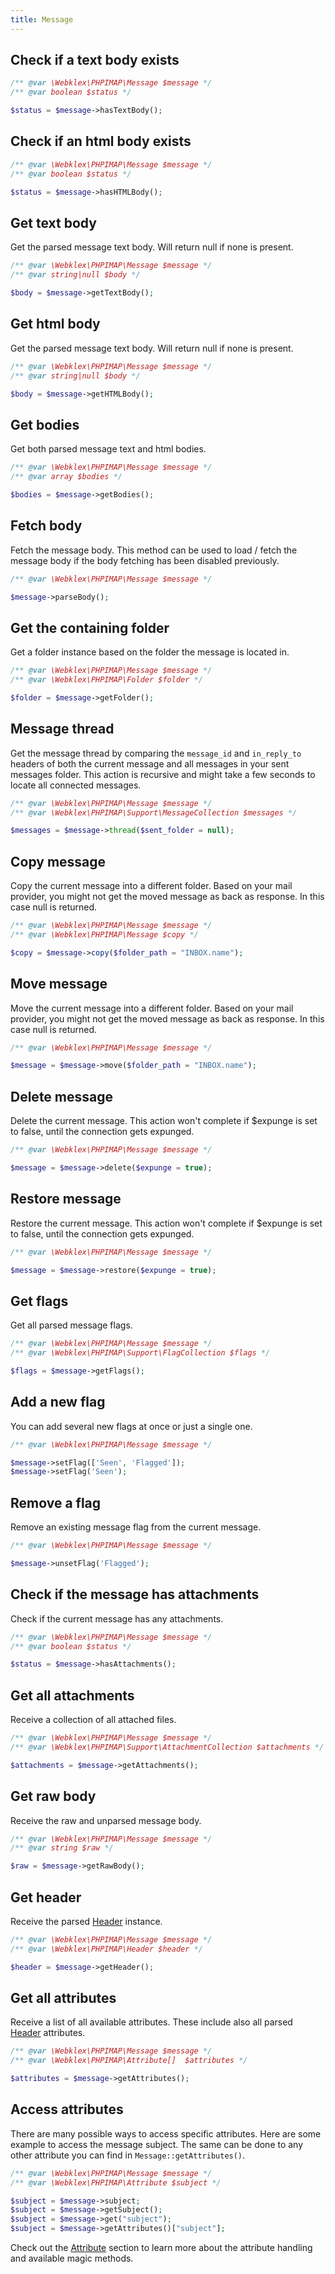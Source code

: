 ```yaml
---
title: Message
---
```


## Check if a text body exists

```php
/** @var \Webklex\PHPIMAP\Message $message */
/** @var boolean $status */

$status = $message->hasTextBody();
```

## Check if an html body exists

```php
/** @var \Webklex\PHPIMAP\Message $message */
/** @var boolean $status */

$status = $message->hasHTMLBody();
```

## Get text body
Get the parsed message text body. Will return null if none is present.

```php
/** @var \Webklex\PHPIMAP\Message $message */
/** @var string|null $body */

$body = $message->getTextBody();
```

## Get html body
Get the parsed message text body. Will return null if none is present.

```php
/** @var \Webklex\PHPIMAP\Message $message */
/** @var string|null $body */

$body = $message->getHTMLBody();
```

## Get bodies
Get both parsed message text and html bodies.

```php
/** @var \Webklex\PHPIMAP\Message $message */
/** @var array $bodies */

$bodies = $message->getBodies();
```

## Fetch body
Fetch the message body. This method can be used to load / fetch the message body if the body fetching has been disabled
previously.

```php
/** @var \Webklex\PHPIMAP\Message $message */

$message->parseBody();
```

## Get the containing folder
Get a folder instance based on the folder the message is located in.

```php
/** @var \Webklex\PHPIMAP\Message $message */
/** @var \Webklex\PHPIMAP\Folder $folder */

$folder = $message->getFolder();
```

## Message thread
Get the message thread by comparing the `message_id` and `in_reply_to` headers of both the current message and all
messages in your sent messages folder. This action is recursive and might take a few seconds to locate all connected
messages.

```php
/** @var \Webklex\PHPIMAP\Message $message */
/** @var \Webklex\PHPIMAP\Support\MessageCollection $messages */

$messages = $message->thread($sent_folder = null);
```

## Copy message
Copy the current message into a different folder. Based on your mail provider, you might not get the moved message as
back as response. In this case null is returned.

```php
/** @var \Webklex\PHPIMAP\Message $message */
/** @var \Webklex\PHPIMAP\Message $copy */

$copy = $message->copy($folder_path = "INBOX.name");
```

## Move message
Move the current message into a different folder. Based on your mail provider, you might not get the moved message as
back as response. In this case null is returned.

```php
/** @var \Webklex\PHPIMAP\Message $message */

$message = $message->move($folder_path = "INBOX.name");
```

## Delete message
Delete the current message. This action won't complete if $expunge is set to false, until the connection gets expunged.

```php
/** @var \Webklex\PHPIMAP\Message $message */

$message = $message->delete($expunge = true);
```

## Restore message
Restore the current message. This action won't complete if $expunge is set to false, until the connection gets expunged.

```php
/** @var \Webklex\PHPIMAP\Message $message */

$message = $message->restore($expunge = true);
```

## Get flags
Get all parsed message flags.

```php
/** @var \Webklex\PHPIMAP\Message $message */
/** @var \Webklex\PHPIMAP\Support\FlagCollection $flags */

$flags = $message->getFlags();
```

## Add a new flag
You can add several new flags at once or just a single one.

```php
/** @var \Webklex\PHPIMAP\Message $message */

$message->setFlag(['Seen', 'Flagged']);
$message->setFlag('Seen');
```

## Remove a flag
Remove an existing message flag from the current message.

```php
/** @var \Webklex\PHPIMAP\Message $message */

$message->unsetFlag('Flagged');
```

## Check if the message has attachments
Check if the current message has any attachments.

```php
/** @var \Webklex\PHPIMAP\Message $message */
/** @var boolean $status */

$status = $message->hasAttachments();
```

## Get all attachments
Receive a collection of all attached files.

```php
/** @var \Webklex\PHPIMAP\Message $message */
/** @var \Webklex\PHPIMAP\Support\AttachmentCollection $attachments */

$attachments = $message->getAttachments();
```

## Get raw body
Receive the raw and unparsed message body.

```php
/** @var \Webklex\PHPIMAP\Message $message */
/** @var string $raw */

$raw = $message->getRawBody();
```

## Get header
Receive the parsed [Header](../header) instance.

```php
/** @var \Webklex\PHPIMAP\Message $message */
/** @var \Webklex\PHPIMAP\Header $header */

$header = $message->getHeader();
```

## Get all attributes
Receive a list of all available attributes. These include also all parsed [Header](../header) attributes.

```php
/** @var \Webklex\PHPIMAP\Message $message */
/** @var \Webklex\PHPIMAP\Attribute[]  $attributes */

$attributes = $message->getAttributes();
```

## Access attributes
There are many possible ways to access specific attributes. Here are some example to access the message subject. The
same can be done to any other attribute you can find in `Message::getAttributes()`.

```php
/** @var \Webklex\PHPIMAP\Message $message */
/** @var \Webklex\PHPIMAP\Attribute $subject */

$subject = $message->subject;
$subject = $message->getSubject();
$subject = $message->get("subject");
$subject = $message->getAttributes()["subject"];
```

Check out the [Attribute](../api/attribute) section to learn more about the attribute handling and available magic methods.
